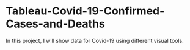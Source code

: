 # Tableau-Covid-19-Confirmed-Cases-and-Deaths
In this project, I will show data for Covid-19 using different visual tools.
